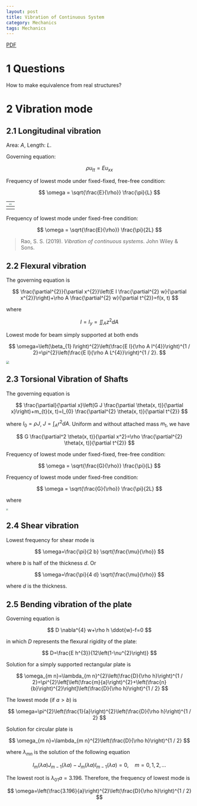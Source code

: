```yaml
---
layout: post
title: Vibration of Continuous System
category: Mechanics
tags: Mechanics
---
```


<a href="/assets/notes/2024-10-14-Vibration of Continuous System.pdf">PDF</a>

# 1 Questions

How to make equivalence from real structures?

# 2 Vibration mode

## 2.1 Longitudinal vibration

Area: $A$, Length: $L$.

Governing equation:

$$
\rho u_{tt} = E u_{xx}
$$

Frequency of lowest mode under fixed-fixed, free-free condition:

$$
\omega = \sqrt{\frac{E}{\rho}} \frac{\pi}{L}
$$


| <img src="https://raw.github.com/wangshaoyun/image/master/Screen%20Shot%202022-01-02%20at%2017.17.41.png" style="zoom:22%;" /><img src="https://raw.github.com/wangshaoyun/image/master/Screen%20Shot%202022-01-02%20at%2017.18.24.png" style="zoom:22%;" /> |
| :----------------------------------------------------------: |
|                                                              |


Frequency of lowest mode under fixed-free condition:

$$
\omega = \sqrt{\frac{E}{\rho}} \frac{\pi}{2L}
$$

> Rao, S. S. (2019). *Vibration of continuous systems*. John Wiley & Sons.

## 2.2 Flexural vibration

The governing equation is

$$
\frac{\partial^{2}}{\partial x^{2}}\left(E I \frac{\partial^{2} w}{\partial x^{2}}\right)+\rho A \frac{\partial^{2} w}{\partial t^{2}}=f(x, t)
$$

where

$$
I=I_{y}=\iint_{A} z^{2} d A
$$

Lowest mode for beam simply supported at both ends

$$
\omega=\left(\beta_{1} l\right)^{2}\left(\frac{E I}{\rho A l^{4}}\right)^{1 / 2}=\pi^{2}\left(\frac{E I}{\rho A L^{4}}\right)^{1 / 2}.
$$

<img src="https://raw.github.com/wangshaoyun/image/master/Screen%20Shot%202022-01-02%20at%2021.30.45.png" style="zoom:50%;" />

## 2.3 Torsional Vibration of Shafts

The governing equation is

$$
\frac{\partial}{\partial x}\left(G J \frac{\partial \theta(x, t)}{\partial x}\right)+m_{t}(x, t)=I_{0} \frac{\partial^{2} \theta(x, t)}{\partial t^{2}}
$$

where $I_0 = \rho J$, $J = \int_A r^2 dA$. Uniform and without attached mass $m_t$, we have

$$
G  \frac{\partial^2 \theta(x, t)}{\partial x^2}=\rho \frac{\partial^{2} \theta(x, t)}{\partial t^{2}}
$$

Frequency of lowest mode under fixed-fixed, free-free condition:

$$
\omega = \sqrt{\frac{G}{\rho}} \frac{\pi}{L}
$$

Frequency of lowest mode under fixed-free condition:

$$
\omega = \sqrt{\frac{G}{\rho}} \frac{\pi}{2L}
$$

where 

<img src="https://raw.github.com/wangshaoyun/image/master/Screen%20Shot%202022-01-02%20at%2019.47.24.png" style="zoom:30%;" />

## 2.4 Shear vibration

Lowest frequency for shear mode is

$$
\omega=\frac{\pi}{2 b} \sqrt{\frac{\mu}{\rho}}
$$

where $b$ is half of the thickness $d$. Or

$$
\omega=\frac{\pi}{4 d} \sqrt{\frac{\mu}{\rho}}
$$

where $d$ is the thickness.

## 2.5 Bending vibration of the plate

Governing equation is

$$
D \nabla^{4} w+\rho h \ddot{w}-f=0
$$

in which $D$ represents the flexural rigidity of the plate:

$$
D=\frac{E h^{3}}{12\left(1-\nu^{2}\right)}
$$

Solution for a simply supported rectangular plate is

$$
\omega_{m n}=\lambda_{m n}^{2}\left(\frac{D}{\rho h}\right)^{1 / 2}=\pi^{2}\left[\left(\frac{m}{a}\right)^{2}+\left(\frac{n}{b}\right)^{2}\right]\left(\frac{D}{\rho h}\right)^{1 / 2}
$$

The lowest mode (if $a>b$) is

$$
\omega=\pi^{2}\left(\frac{1}{a}\right)^{2}\left(\frac{D}{\rho h}\right)^{1 / 2}
$$

Solution for circular plate is

$$
\omega_{m n}=\lambda_{m n}^{2}\left(\frac{D}{\rho h}\right)^{1 / 2}
$$

where $\lambda_{mn}$ is the solution of the following equation

$$
I_{m}(\lambda a) J_{m-1}(\lambda a)-J_{m}(\lambda a) I_{m-1}(\lambda a)=0, \quad m=0,1,2, \ldots
$$

The lowest root is $\lambda_{01} a=3.196$. Therefore, the frequency of lowest mode is

$$
\omega=\left(\frac{3.196}{a}\right)^{2}\left(\frac{D}{\rho h}\right)^{1 / 2}
$$
